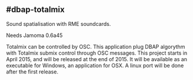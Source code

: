#dbap-totalmix
---
Sound spatialisation with RME soundcards.

Needs Jamoma 0.6a45

Totalmix can be controlled by OSC. This application plug DBAP algorythm with Totalmix submix control through OSC messages.
This project starts in April 2015, and will be released at the end of 2015. It will be available as an executable for Windows, an application for OSX.
A linux port will be done after the first release.
